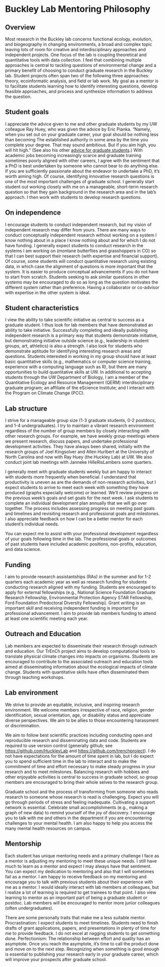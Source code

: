 # Buckley Lab Mentoring Philosophy

## Overview 
Most research in the Buckley lab concerns functional ecology, evolution, and biogeography in changing environments, a broad and complex topic leaving lots of room for creative and interdisciplinary approaches and independent projects. One focus of the lab is coupling theoretical and quantitative tools with data collection. I feel that combining multiple approaches is central to tackling questions of environmental change and a primary benefit of choosing to conduct graduate research in the Buckley lab. Student projects often span two of the following three approaches: theory, ecoinformatic analysis, and field or lab work. My goal as a mentor is to facilitate students learning how to identify interesting questions, develop feasible approaches, and process and synthesize information to address the question. 

## Student goals 
I appreciate the advice given to me and other graduate students by my UW colleague Ray Huey, who was given the advice by Eric Pianka. “Namely, when you set out on your graduate career, your goal should be nothing less than becoming The established authority in some area by the time you complete your degree. That may sound ambitious. But if you aim high, you will hit high.” (See also his other [advice for graduate students](https://faculty.washington.edu/hueyrb/prospective.php).) With academic jobs becoming increasingly scarce and graduate training sometimes poorly aligned with other careers, I agree with the sentiment that a PhD is best undertaken by someone who cannot bear to do anything else. If you are sufficiently passionate about the endeavor to undertake a PhD, it’s worth aiming high.  Of course, identifying innovative research questions is one of the most important challenges of graduate school. I generally start student out working closely with me on a manageable, short-term research question so that they gain background in the research area and in the lab’s approach. I then work with students to develop research questions.

## On independence 
I encourage students to conduct independent research, but my vision of independent research may differ from yours. There are many ways to conduct conceptually independent research without working on a system I know nothing about in a place I know nothing about and for which I do not have funding.  I generally expect students to conduct research in the systems I am working on (montane butterflies and grasshoppers in CO) so that I can best support their research (with expertise and financial support).  Of course, some students will conduct quantitative research using existing data, in which case the alignment of questions is more important that the system. It is easier to produce conceptual advancements if you do not have to start from scratch. Students seeking to ask similar questions in other systems may be encouraged to do so as long as the question motivates the different system rather than preference. Having a collaborator or co-advisor with expertise in the other system is ideal. 

## Student characteristics
I view the ability to take scientific initiative as central to success as a graduate student.  I thus look for lab members that have demonstrated an ability to take initiative.  Successfully completing and ideally publishing independent research is a primary way that students demonstrate initiative, but demonstrating initiative outside science (e.g., leadership in student groups, art, athletics) is also a strength. I also look for students who demonstrate aptitude for identifying interesting research areas and questions. Students interested in working in my group should have at least basic quantitative skills (e.g., mathematics or computer science training, experience with a computing language such as R), but there are many opportunities to build quantitative skills at UW.  In additional to accepting students through the UW Department of Biology, I am a member of the Quantitative Ecology and Resource Management (QERM) interdisciplinary graduate program; an affiliate of the eScience Institute; and I interact with the Program on Climate Change (PCC).

## Lab structure
I strive for a manageable group size (1-3 graduate students, 0-2 postdocs, and 1-4 undergraduates).  I try to maintain a vibrant research environment regardless of the number of group members by closely interacting with other research groups. For example, we have weekly group meetings where we present research, discuss papers, and undertake professional development activities. They have always been shared, initially with the research groups of Joel Kingsolver and Allen Hurlbert at the University of North Carolina and now with Ray Huey (the Huckley Lab) at UW. We also conduct joint lab meetings with Janneke HilleRisLambers some quarters. 

I generally meet with graduate students weekly but am happy to interact with students more frequently when beneficial.  I understand that productivity is uneven as are the demands of non-research activities, but I expect students to arrive to meet each week with something they have produced (graphs especially welcome) or learned.  We’ll review progress on the previous week’s goals and set goals for the next week. I ask students to complete an individual development plan annually that we will go over together.  The process includes assessing progress on meeting past goals and timelines and revisiting research and professional goals and milestones. I also appreciate feedback on how I can be a better mentor for each student’s individual needs.

You can expect me to assist with your professional development regardless of your goals following time in the lab. The professional goals or outcomes of past students have included academic positions, non-profits, education, and data science.

## Funding
I aim to provide research assistantships (RAs) in the summer and for 1-2 quarters each academic year as well as research funding for students conducting research aligned with my funding. Students are encouraged to apply for external fellowships (e.g., National Science Foundation Graduate Research Fellowship, Environmental Protection Agency STAR Fellowship, Ford Foundation Predoctoral Diversity Fellowship). Grant writing is an important skill and receiving independent funding is important for professional advancement. I aim to provide lab members funding to attend at least one scientific meeting each year.

## Outreach and Education
Lab members are expected to disseminate their research through outreach and education. Our TrEnCh project aims to develop computational tools to translate physical climate changes into impacts on organisms. Students are encouraged to contribute to the associated outreach and education tools aimed at disseminating information about the ecological impacts of climate change. Students with quantitative skills have often disseminated them through teaching workshops.

## Lab environment
We strive to provide an equitable, inclusive, and inspiring research environment. We welcome members irrespective of race, religion, gender identification, sexual orientation, age, or disability status and appreciate diverse perspectives. We aim to be allies to those encountering harassment or discrimination.

We aim to follow best scientific practices including conducting open and reproducible research and disseminating data and code.  Students are required to use version control (generally github; see https://github.com/HuckleyLab and https://github.com/trenchproject). I do not have expectations for the amount of time spent in lab, but I do expect you to spend sufficient time in the lab to interact and to make the commitment of time and effort necessary to make steady progress in your research and to meet milestones. Balancing research with hobbies and other enjoyable activities is central to success in graduate school, so group members are encouraged to bring their whole selves to the research group. 

Graduate school and the process of transforming from someone who reads research to someone whose research is read is challenging. Expect you will go through periods of stress and feeling inadequate. Cultivating a support network is essential. Celebrate small accomplishments (e.g., making a graph of new data) to remind yourself of the joy of discovery. I encourage you to talk with me and others in the department if you are encountering challenges to your mental health. I am also happy to help you access the many mental health resources on campus.

## Mentorship
Each student has unique mentoring needs and a primary challenge I face as a mentor is adjusting my mentoring to meet these unique needs. I still have much to learn as a mentor and expect I may always have that sentiment.  You can expect my dedication to mentoring and also that I will sometimes fail as a mentor. I am happy to receive feedback on my mentoring and encourage you to talk with previous students about their experience with me as a mentor. I would ideally interact with lab members at colleagues, but I realize a lot of learning is required to get trainees to that point. I also view learning to mentor as an important part of being a graduate student or postdoc. Lab members will be encouraged to mentor more junior colleagues (often undergraduates).

There are some personally traits that make me a less suitable mentor. Procrastination: I expect students to meet timelines. Students need to finish drafts of grant applications, papers, and presentations in plenty of time for me to provide feedback. I do not excel at nagging students to get something done. Perfectionism: The relationship between effort and quality has an asymptote. Once you reach the asymptote, it’s time to call the product done and move on to the next step. Recognizing when something is good enough is essential to publishing your research early in your graduate career, which will improve your prospects after graduate school. 
